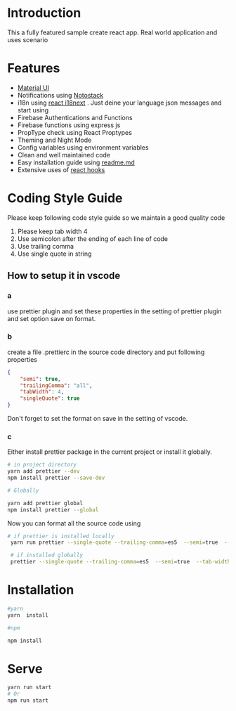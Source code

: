 # Introduction

This a fully featured sample create react app. Real world application and uses scenario

# Features

-   [Material UI](https://material-ui.com/)
-   Notifications using [Notostack](https://iamhosseindhv.com/notistack/)
-   i18n using [react i18next](https://github.com/i18next/react-i18next) . Just deine your language json messages and start using
-   Firebase Authentications and Functions
-   Firebase functions using express js
-   PropType check using React Proptypes
-   Theming and Night Mode
-   Config variables using environment variables
-   Clean and well maintained code
-   Easy installation guide using [readme.md](readme.md)
-   Extensive uses of [react hooks](https://reactjs.org/docs/hooks-reference.html)

# Coding Style Guide

Please keep following code style guide so we maintain a good quality code

1. Please keep tab width 4
2. Use semicolon after the ending of each line of code
3. Use trailing comma
4. Use single quote in string

## How to setup it in vscode

### a

use prettier plugin and set these properties in the setting of prettier plugin and set option save on format.

### b

create a file .prettierc in the source code directory and put following properties

```json
{
    "semi": true,
    "trailingComma": "all",
    "tabWidth": 4,
    "singleQuote": true
}
```

Don't forget to set the format on save in the setting of vscode.

### c

Either install prettier package in the current project or install it globally.

```bash
# in project directory
yarn add prettier --dev
npm install prettier --save-dev

# Globally

yarn add prettier global
npm install prettier --global

```

Now you can format all the source code using

```bash
# if prettier is installed locally
 yarn run prettier --single-quote --trailing-comma=es5  --semi=true  --tab-width=4 --write "src/**/*.js"

 # if installed globally
 prettier --single-quote --trailing-comma=es5  --semi=true  --tab-width=4 --write "src/**/*.js"

```

# Installation

```bash
#yarn
yarn  install

#npm

npm install
```

# Serve

```bash
yarn run start
# Or
npm run start
```
